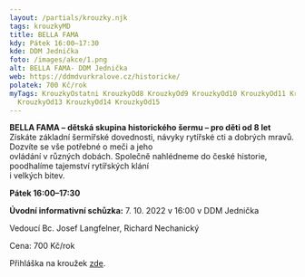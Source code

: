 ```yaml
---
layout: /partials/krouzky.njk
tags: krouzkyMD
title: BELLA FAMA
kdy: Pátek 16:00–17:30
kde: DDM Jednička
foto: /images/akce/1.png
alt: BELLA FAMA- DDM Jednička
web: https://ddmdvurkralove.cz/historicke/
polatek: 700 Kč/rok
myTags: KrouzkyOstatni KrouzkyOd8 KrouzkyOd9 KrouzkyOd10 KrouzkyOd11 KrouzkyOd12
  KrouzkyOd13 KrouzkyOd14 KrouzkyOd15
---
```

<!--StartFragment-->

**BELLA FAMA – dětská skupina historického šermu – pro děti od 8 let**\
Získáte základní šermířské dovednosti, návyky rytířské cti a dobrých mravů. Dozvíte se vše potřebné o meči a jeho\
ovládání v různých dobách. Společně nahlédneme do české historie, poodhalíme tajemství rytířských klání\
i velkých bitev.

**Pátek 16:00–17:30**

**Úvodní informativní schůzka:** 7. 10. 2022 v 16:00 v DDM Jednička

Vedoucí Bc. Josef Langfelner, Richard Nechanický

Cena: 700 Kč/rok

Přihláška na kroužek [zde](https://ddmdvurkralove.cz/prihlaska/).

<!--EndFragment-->